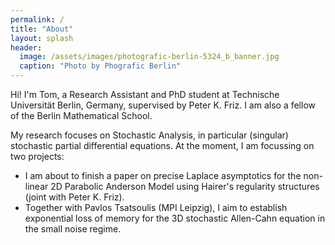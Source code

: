 ```yaml
---
permalink: /
title: "About"
layout: splash
header:
  image: /assets/images/photografic-berlin-5324_b_banner.jpg
  caption: "Photo by Phografic Berlin"
---
```


Hi! I'm Tom, a Research Assistant and PhD student at Technische Universität Berlin, Germany, supervised by Peter K. Friz. I am also a fellow of the Berlin Mathematical School.

My research focuses on Stochastic Analysis, in particular (singular) stochastic partial differential equations. At the moment, I am focussing on two projects:

<ul>
  <li> I am about to finish a paper on precise Laplace asymptotics for the non-linear 2D Parabolic Anderson Model using Hairer's regularity structures (joint with Peter K. Friz). </li>
  <li> Together with Pavlos Tsatsoulis (MPI Leipzig), I aim to establish exponential loss of memory for the 3D stochastic Allen-Cahn equation in the small noise regime. </li>
</ul>  
